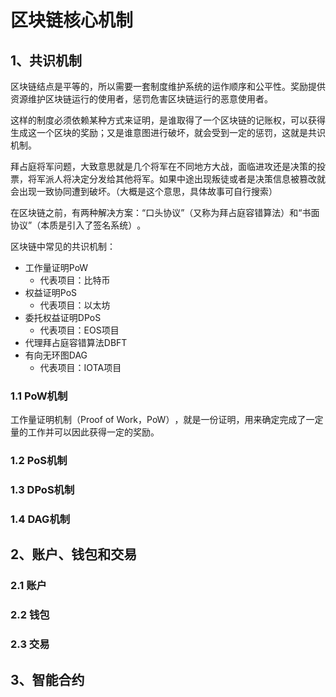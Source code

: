 # 区块链核心机制
## 1、共识机制
区块链结点是平等的，所以需要一套制度维护系统的运作顺序和公平性。奖励提供资源维护区块链运行的使用者，惩罚危害区块链运行的恶意使用者。

这样的制度必须依赖某种方式来证明，是谁取得了一个区块链的记账权，可以获得生成这一个区块的奖励；又是谁意图进行破坏，就会受到一定的惩罚，这就是共识机制。

拜占庭将军问题，大致意思就是几个将军在不同地方大战，面临进攻还是决策的投票，将军派人将决定分发给其他将军。如果中途出现叛徒或者是决策信息被篡改就会出现一致协同遭到破坏。（大概是这个意思，具体故事可自行搜索）

在区块链之前，有两种解决方案：​“口头协议”​（又称为拜占庭容错算法）和“书面协议”（本质是引入了签名系统）​。


区块链中常见的共识机制：
- 工作量证明PoW
    - 代表项目：比特币
- 权益证明PoS
    - 代表项目：以太坊
- 委托权益证明DPoS
    - 代表项目：EOS项目
- 代理拜占庭容错算法DBFT
- 有向无环图DAG
    - 代表项目：IOTA项目

### 1.1 PoW机制
工作量证明机制（Proof of Work，PoW）​，就是一份证明，用来确定完成了一定量的工作并可以因此获得一定的奖励。

### 1.2 PoS机制

### 1.3 DPoS机制

### 1.4 DAG机制

## 2、账户、钱包和交易

### 2.1 账户


### 2.2 钱包

### 2.3 交易

## 3、智能合约
